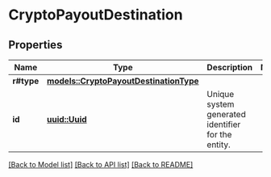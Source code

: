 # CryptoPayoutDestination

## Properties

Name | Type | Description | Notes
------------ | ------------- | ------------- | -------------
**r#type** | [**models::CryptoPayoutDestinationType**](CryptoPayoutDestinationType.md) |  | 
**id** | [**uuid::Uuid**](uuid::Uuid.md) | Unique system generated identifier for the entity. | 

[[Back to Model list]](../README.md#documentation-for-models) [[Back to API list]](../README.md#documentation-for-api-endpoints) [[Back to README]](../README.md)


